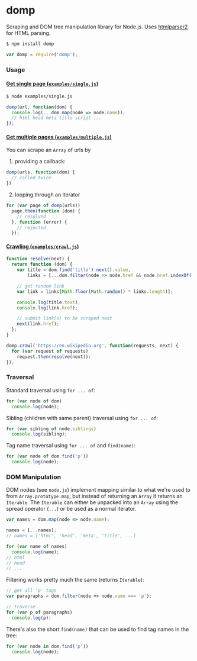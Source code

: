 # domp

Scraping and DOM tree manipulation library for Node.js. Uses [htmlparser2](https://github.com/fb55/htmlparser2) for HTML parsing.

```bash
$ npm install domp
```

```javascript
var domp = require('domp');
```

### Usage

#### [Get single page (`examples/single.js`)](https://github.com/mateogianolio/domp/blob/master/examples/single.js)

```bash
$ node examples/single.js
```

```javascript
domp(url, function(dom) {
  console.log(...dom.map(node => node.name));
  // html head meta title script ...
});
```

#### [Get multiple pages (`examples/multiple.js`)](https://github.com/mateogianolio/domp/blob/master/examples/multiple.js)

You can scrape an `Array` of urls by

1. providing a callback:

  ```javascript
  domp(urls, function(dom) {
    // called twice
  })
  ```

2. looping through an iterator

  ```javascript
  for (var page of domp(urls))
    page.then(function (dom) {
      // resolved
    }, function (error) {
      // rejected
    });
  ```

#### [Crawling (`examples/crawl.js`)](https://github.com/mateogianolio/domp/blob/master/examples/crawl.js)

```javascript
function resolve(next) {
  return function (dom) {
    var title = dom.find('title').next().value,
        links = [...dom.filter(node => node.href && node.href.indexOf('http') === 0)];

    // get random link
    var link = links[Math.floor(Math.random() * links.length)];

    console.log(title.text);
    console.log(link.href);

    // submit link(s) to be scraped next
    next(link.href);
  };
}

domp.crawl('https://en.wikipedia.org', function(requests, next) {
  for (var request of requests)
    request.then(resolve(next));
});
```

### Traversal

Standard traversal using `for ... of`:

```javascript
for (var node of dom)
  console.log(node);
```

Sibling (children with same parent) traversal using `for ... of`:

```javascript
for (var sibling of node.siblings)
  console.log(sibling);
```

Tag name traversal using `for ... of` and `find(name)`:

```javascript
for (var node of dom.find('p'))
  console.log(node);
```


### DOM Manipulation

DOM nodes (see `node.js`) implement mapping similar to what we're used to from `Array.prototype.map`, but instead of returning an `Array` it returns an `Iterable`. The `Iterable` can either be unpacked into an `Array` using the spread operator (`...`) or be used as a normal iterator.

```javascript
var names = dom.map(node => node.name);

names = [...names];
// names = ['html', 'head', 'meta', 'title', ...]

for (var name of names)
  console.log(name);
// html
// head
// ...
```

Filtering works pretty much the same (returns `Iterable`):

```javascript
// get all 'p' tags
var paragraphs = dom.filter(node => node.name === 'p');

// traverse
for (var p of paragraphs)
  console.log(p);
```

There's also the short `find(name)` that can be used to find tag names in the tree:

```javascript
for (var node in dom.find('p'))
  console.log(node);
```
